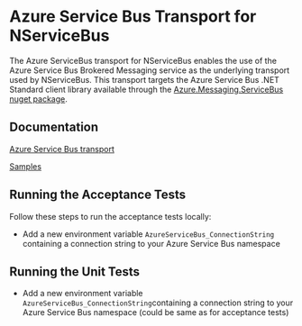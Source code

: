# Azure Service Bus Transport for NServiceBus

The Azure ServiceBus transport for NServiceBus enables the use of the Azure Service Bus Brokered Messaging service as the underlying transport used by NServiceBus. 
This transport targets the Azure Service Bus .NET Standard client library available through the [Azure.Messaging.ServiceBus nuget package](https://www.nuget.org/packages/Azure.Messaging.ServiceBus/).

## Documentation

[Azure Service Bus transport](https://docs.particular.net/transports/azure-service-bus/)

[Samples](https://docs.particular.net/transports/azure-service-bus/#related-samples)

## Running the Acceptance Tests

Follow these steps to run the acceptance tests locally:
* Add a new environment variable `AzureServiceBus_ConnectionString` containing a connection string to your Azure Service Bus namespace

## Running the Unit Tests

* Add a new environment variable `AzureServiceBus_ConnectionString`containing a connection string to your Azure Service Bus namespace (could be same as for acceptance tests)
